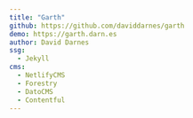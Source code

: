 ```yaml
---
title: "Garth"
github: https://github.com/daviddarnes/garth
demo: https://garth.darn.es
author: David Darnes
ssg:
  - Jekyll
cms:
  - NetlifyCMS
  - Forestry
  - DatoCMS
  - Contentful
---
```

